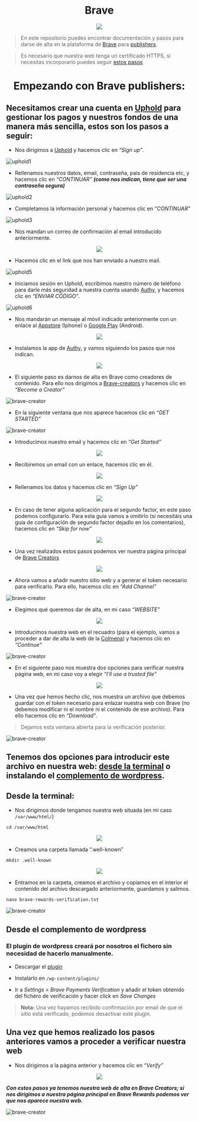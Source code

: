 <h1 align="center">Brave</h1>

<p align="center"> 
<img src="images/braveSvQ.png">
</p>

> En este repositorio puedes encontrar documentación y pasos para darse de alta en la plataforma de [Brave](https://brave.com) para [publishers](https://publishers.basicattentiontoken.org).

> Es necesario que nuestra web tenga un certificado HTTPS, si necesitas incorporarlo puedes seguir [estos pasos]()

<h1 align="center">Empezando con Brave publishers:</h1>

## Necesitamos crear una cuenta en [Uphold](https://uphold.com/) para gestionar los pagos y nuestros fondos de una manera más sencilla, estos son los pasos a seguir:

* Nos dirigimos a [Uphold](https://uphold.com) y hacemos clic en _“Sign up”_.

![uphold1](images/inst1.png)

* Rellenamos nuestros datos, email, contraseña, país de residencia etc, y hacemos clic en _“CONTINUAR”_ **_(como nos indican, tiene que ser una contraseña segura)_**

![uphold2](images/inst2.png)

* Completamos la información personal y hacemos clic en _“CONTINUAR”_

![uphold3](images/inst3.png)

* Nos mandan un correo de confirmación al email introducido anteriormente.

<p align="center"> 
<img src="images/inst4.png">
</p>

* Hacemos clic en el link que nos han enviado a nuestro mail.

![uphold5](images/inst5.png)

* Iniciamos sesión en Uphold, escribimos nuestro número de teléfono para darle más seguridad a nuestra cuenta usando [Authy](https://authy.com), y hacemos clic en _“ENVIAR CÓDIGO”_. 

![uphold6](images/inst6.png)

* Nos mandarán un mensaje al móvil indicado anteriormente con un enlace al [Appstore](https://itunes.apple.com/us/app/authy/id494168017) (Iphone) o [Google Play](https://play.google.com/store/apps/details?id=com.authy.authy) (Android).

<p align="center"> 
<img src="images/inst7.jpg">
</p>

* Instalamos la app de [Authy](https://authy.com/download/), y vamos siguiendo los pasos que nos indican.

<p align="center"> 
<img src="images/gif1.gif">
</p>

* El siguiente paso es darnos de alta en Brave como creadores de contenido. Para ello nos dirigimos a [Brave-creators](https://brave.com/creators/) y hacemos clic en _“Become a Creator”_

![brave-creator](images/inst7.png)

* En la siguiente ventana que nos aparece hacemos clic en _“GET STARTED”_

![brave-creator](images/inst8.png)

* Introducimos nuestro email y hacemos clic en _“Get Started”_

<p align="center"> 
<img src="images/inst9.png">
</p>

* Recibiremos un email con un enlace, hacemos clic en él.

<p align="center"> 
<img src="images/inst10.png">
</p>

* Rellenamos los datos y hacemos clic en _“Sign Up”_

<p align="center"> 
<img src="images/inst11.png">
</p>

* En caso de tener alguna aplicación para el segundo factor, en este paso podemos configurarlo. Para esta guía vamos a omitirlo (si necesitáis una guía de configuración de segundo factor dejadlo en los comentarios), hacemos clic en _“Skip for now”_

<p align="center"> 
<img src="images/inst12.png">
</p>

* Una vez realizados estos pasos podemos ver nuestra página principal de [Brave Creators](https://brave.com/creators/)

<p align="center"> 
<img src="images/inst13.png">
</p>

* Ahora vamos a añadir nuestro sitio web y a generar el token necesario para verificarlo. Para ello, hacemos clic en _“Add Channel”_

![brave-creator](images/inst14.png)

* Elegimos qué queremos dar de alta, en mi caso _“WEBSITE”_

<p align="center"> 
<img src="images/inst15.png">
</p>

* Introducimos nuestra web en el recuadro (para el ejemplo, vamos a proceder a dar de alta la web de la [Colmena](https://www.coworkingcolmena.com/)) y hacemos clic en _“Continue”_

![brave-creator](images/inst16.png)

* En el siguiente paso nos muestra dos opciones para verificar nuestra página web, en mi caso voy a elegir  _“I’ll use a trusted file”_

<p align="center"> 
<img src="images/inst17.png">
</p>

* Una vez que hemos hecho clic, nos muestra un archivo que debemos guardar con el token necesario para enlazar nuestra web con Brave (no debemos modificar ni el nombre ni el contenido de ese archivo). Para ello hacemos clic en _“Download”_.

> Dejamos esta ventana abierta para la verificación posterior.

![brave-creator](images/inst18.png)

## Tenemos dos opciones para introducir este archivo en nuestra web: [desde la terminal](https://github.com/Colm3na/Brave/tree/wimelTest#desde-la-terminal) o instalando el [complemento de wordpress](https://github.com/Colm3na/Brave/tree/wimelTest#desde-el-complemento-de-wordpress).

## Desde la terminal:

* Nos dirigimos donde tengamos nuestra web situada (en mi caso `/var/www/html/`)

`cd /var/www/html`

<p align="center"> 
<img src="images/inst19.png">
</p>

* Creamos una carpeta llamada “.well-known”

`mkdir .well-known`

<p align="center"> 
<img src="images/inst20.png">
</p>

* Entramos en la carpeta, creamos el archivo y copiamos en el interior el contenido del archivo descargado anteriormente, guardamos y salimos.

`nano brave-rewards-verification.txt`

![brave-creator](images/inst21.png)

## Desde el complemento de wordpress

### El plugin de wordpress creará por nosotros el fichero sin necesidad de hacerlo manualmente.

* Descargar el [plugin](https://wordpress.org/plugins/brave-payments-verification/)

* Instalarlo en `/wp-content/plugins/` 

* Ir a _Settings_ > _Brave Payments Verification_ y añadir el token obtenido del fichero de verificación y hacer click en _Save Changes_

> **Nota:** Una vez hayamos recibido confirmación por email de que el sitio está verificado, podemos desactivar este plugin.

## Una vez que hemos realizado los pasos anteriores vamos a proceder a verificar nuestra web

* Nos dirigimos a la página anterior y hacemos clic en _“Verify”_

<p align="center"> 
<img src="images/inst22.png">
</p>

_**Con estos pasos ya tenemos nuestra web de alta en Brave Creators; si nos dirigimos a nuestra página principal en Brave Rewards podemos ver que nos aparece nuestra web.**_

![brave-creator](images/inst23.png)
